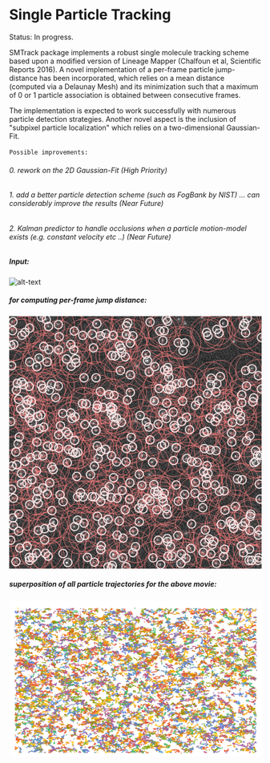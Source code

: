 Single Particle Tracking
=======

Status: In progress.

SMTrack package implements a robust single molecule tracking scheme based upon a modified version of Lineage Mapper (Chalfoun et al, Scientific Reports 2016). A novel implementation of a per-frame particle jump-distance has been incorporated, which relies on a mean distance (computed via a Delaunay Mesh) and its minimization such that a maximum of 0 or 1 particle association is obtained between consecutive frames.

The implementation is expected to work successfully with numerous particle detection strategies. Another novel aspect is the inclusion of
"subpixel particle localization" which relies on a two-dimensional Gaussian-Fit.

`Possible improvements:`

###### 0. rework on the 2D Gaussian-Fit (High Priority)
###### 1. add a better particle detection scheme (such as FogBank by NIST) ... can considerably improve the results (Near Future)
###### 2. Kalman predictor to handle occlusions when a particle motion-model exists (e.g. constant velocity etc ..) (Near Future)





##### Input:

![alt-text](https://github.com/alihashmiii/SMtrack/blob/master/for%20readme/input.gif) 


##### for computing per-frame jump distance:

![alt-text](https://github.com/alihashmiii/SMtrack/blob/master/for%20readme/overlayed%20jump%20distance.png)


##### superposition of all particle trajectories for the above movie:

![alt-text](https://github.com/alihashmiii/SMtrack/blob/master/for%20readme/output.png)
